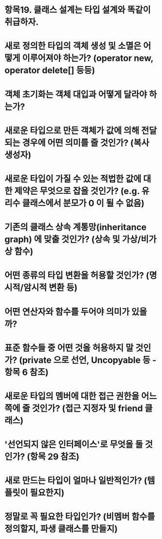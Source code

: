 항목19. 클래스 설계는 타입 설계와 똑같이 취급하자.
========================================
# 새로 정의한 타입의 객체 생성 및 소멸은 어떻게 이루어져야 하는가? (operator new, operator delete[] 등등)
# 객체 초기화는 객체 대입과 어떻게 달라야 하는가?
# 새로운 타입으로 만든 객체가 값에 의해 전달되는 경우에 어떤 의미를 줄 것인가? (복사 생성자)
# 새로운 타입이 가질 수 있는 적법한 값에 대한 제약은 무엇으로 잡을 것인가? (e.g. 유리수 클래스에서 분모가 0 이 될 수 없음)
# 기존의 클래스 상속 계통망(inheritance graph) 에 맞출 것인가? (상속 및 가상/비가상 함수)
# 어떤 종류의 타입 변환을 허용할 것인가? (명시적/암시적 변환 등)
# 어떤 연산자와 함수를 두어야 의미가 있을까?
# 표준 함수들 중 어떤 것을 허용하지 말 것인가? (private 으로 선언, Uncopyable 등 - 항목 6 참조)
# 새로운 타입의 멤버에 대한 접근 권한을 어느 쪽에 줄 것인가? (접근 지정자 및 friend 클래스)
# '선언되지 않은 인터페이스'로 무엇을 둘 것인가? (항목 29 참조)
# 새로 만드는 타입이 얼마나 일반적인가? (템플릿이 필요한지)
# 정말로 꼭 필요한 타입인가? (비멤버 함수를 정의할지, 파생 클래스를 만들지)
